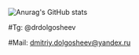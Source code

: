 ![Anurag's GitHub stats](https://github-readme-stats.vercel.app/api?username=drdolgosheev&show_icons=true&theme=dark)

#Tg: @drdolgosheev

#Mail: dmitriy.dolgosheev@yandex.ru
